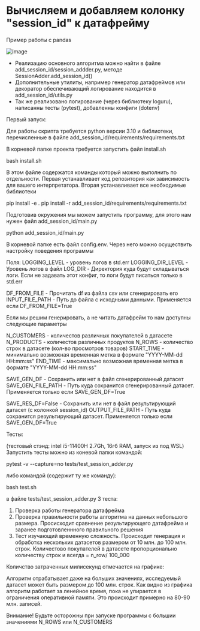 # Вычисляем и добавляем колонку "session_id" к датафрейму
Пример работы с pandas

![image](https://user-images.githubusercontent.com/40138357/199262774-42d5806c-b802-4a4e-8643-f572bbaa3b6d.png)

- Реализацию основного алгоритма можно найти в файле add_session_id/session_addder.py, методе SessionAdder.add_session_id()
- Дополнительные утилиты, например генератор датафреймов или декоратор обеспечивающий логирование находится в add_session_id/utils.py
- Так же реализовано логирование (через библиотеку loguru), написанны тесты (pytest), добавленны конфиги (dotenv)

Первый запуск:

Для работы скрипта требуется python версии 3.10 и библиотеки, перечисленные в файле add_session_id/requirements/requirements.txt

В корневой папке проекта требуется запустить файл install.sh

bash install.sh

В этом файле содержатся команды который можно выполнить по отдельности. Первая устанавливает код репозитория как зависимость для вашего интерпретатора. Вторая устанавливает все необходимые библиотеки

pip install -e .
pip install -r add_session_id/requirements/requirements.txt

Подготовив окружения мы можем запустить программу, для этого нам нужен файл add_session_id/main.py

python add_session_id/main.py


В корневой папке есть файл config.env. Через него можно осуществить настройку поведения программы

Поля:
LOGGING_LEVEL - уровень логов в std.err
LOGGING_DIR_LEVEL - Уровень логов в файл
LOG_DIR - Директория куда будут складываться логи. Если не задавать этот конфиг, то логи будут писаться только в std.err

DF_FROM_FILE - Прочитать df из файла csv или сгенерировать его
INPUT_FILE_PATH - Путь до файла с исходными данными. Применяется если DF_FROM_FILE=True

Если мы решим генерировать, а не читать датафрейм то нам доступны следующие параметры

N_CUSTOMERS - количестов различных покупателей в датасете
N_PRODUCTS - количестов различных продуктов
N_ROWS - количество строк в датасете (кол-во просмотров товаров)
START_TIME - минимально возможная временная метка в формате "YYYY-MM-dd HH:mm:ss"
END_TIME - максимально возможная временная метка в формате "YYYY-MM-dd HH:mm:ss"

SAVE_GEN_DF - Сохранить или нет в файл сгенерированный датасет
SAVE_GEN_FILE_PATH - Путь куда сохранится сгенерированный датасет. Применяется только если SAVE_GEN_DF=True

SAVE_RES_DF=False - Сохранить или нет в файл результирующий датасет (с колонкой session_id)
OUTPUT_FILE_PATH - Путь куда сохранится результирующий датасет. Применяется только если SAVE_GEN_DF=True


Тесты:

(тестовый стэнд: intel i5-11400H 2.7Gh, 16гб RAM, запуск из под WSL)
Запустить тесты можно из коневой папки командой:

pytest -v --capture=no  tests/test_session_adder.py

либо командой (содержит ту же команду):

bash test.sh

в файле tests/test_session_adder.py 3 теста:

1. Проверка работы генератора датафрейма
2. Проверка правильности работы алгоритма на данных небольшого размера. Просисходит сравнение результирующего датафрейма и заранее подготовленнного правильного решения
3. Тест изучающий временную сложность. Происходит генерация и обработка нескольких датасетов размером от 10 млн. до 100 млн. строк. Количестово покупателей в датасете   пропорционально количеству строк и всегда = n_row/ 100_000

Количство затраченных милисекунд отмечается на графике:


Алгоритм отрабатывает даже на больших значениях, исследуемый датасет может быть размером до 100 млн. строк. Как видно из графика алгоритм работает за ленейное время, пока не упирается в ограничения оперативной памяти. Это происходит примерно на 80-90 млн. записей.

Внимание!
Будьте осторожны при запуске программы с большии значениями N_ROWS или N_CUSTOMERS
